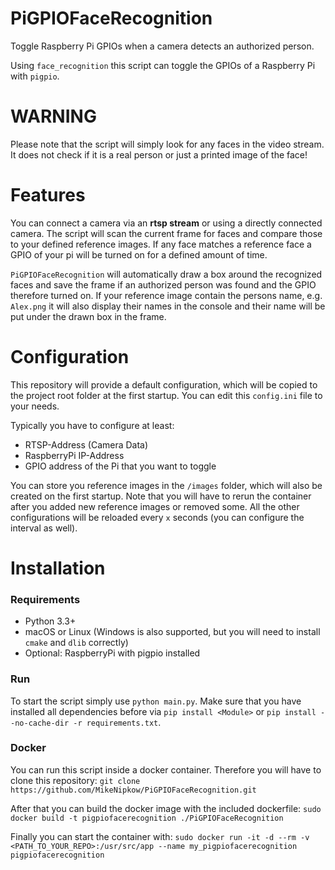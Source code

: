 # PiGPIOFaceRecognition
Toggle Raspberry Pi GPIOs when a camera detects an authorized person.

Using ``face_recognition`` this script can toggle the GPIOs of a Raspberry Pi with ``pigpio``.

# WARNING
Please note that the script will simply look for any faces in the video stream. It does not check if it is a real person or just a printed image of the face!

# Features
You can connect a camera via an __rtsp stream__ or using a directly connected camera. The script will scan the current frame for faces and compare those to your defined reference images. If any face matches a reference face a GPIO of your pi will be turned on for a defined amount of time.

``PiGPIOFaceRecognition`` will automatically draw a box around the recognized faces and save the frame if an authorized person was found and the GPIO therefore turned on. If your reference image contain the persons name, e.g. ``Alex.png`` it will also display their names in the console and their name will be put under the drawn box in the frame.

# Configuration
This repository will provide a default configuration, which will be copied to the project root folder at the first startup. You can edit this ``config.ini`` file to your needs.

Typically you have to configure at least:
- RTSP-Address (Camera Data)
- RaspberryPi IP-Address
- GPIO address of the Pi that you want to toggle

You can store you reference images in the ``/images`` folder, which will also be created on the first startup. Note that you will have to rerun the container after you added new reference images or removed some. All the other configurations will be reloaded every ``x`` seconds (you can configure the interval as well).

# Installation
### Requirements
- Python 3.3+
- macOS or Linux (Windows is also supported, but you will need to install ``cmake`` and ``dlib`` correctly)
- Optional: RaspberryPi with pigpio installed

### Run
To start the script simply use ``python main.py``. Make sure that you have installed all dependencies before via ``pip install <Module>`` or ``pip install --no-cache-dir -r requirements.txt``.

### Docker
You can run this script inside a docker container. Therefore you will have to clone this repository:
```git clone https://github.com/MikeNipkow/PiGPIOFaceRecognition.git```

After that you can build the docker image with the included dockerfile:
```sudo docker build -t pigpiofacerecognition ./PiGPIOFaceRecognition```

Finally you can start the container with:
```sudo docker run -it -d --rm -v <PATH_TO_YOUR_REPO>:/usr/src/app --name my_pigpiofacerecognition pigpiofacerecognition```

